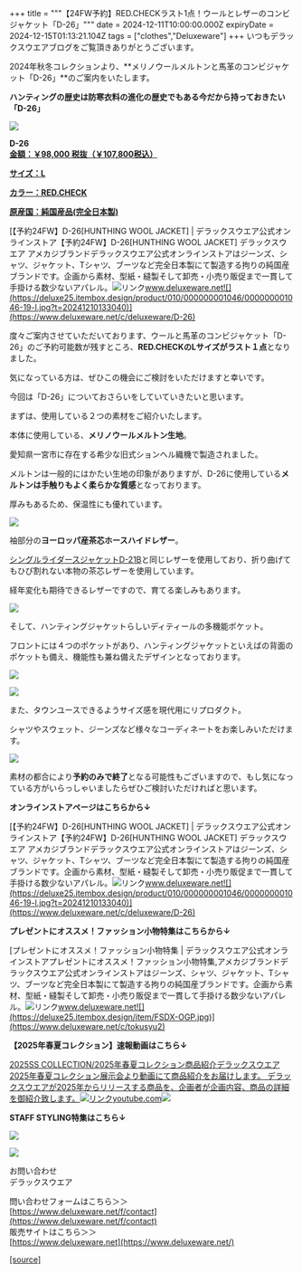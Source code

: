 +++
title = """【24FW予約】RED.CHECKラスト1点！ウールとレザーのコンビジャケット「D-26」"""
date = 2024-12-11T10:00:00.000Z
expiryDate = 2024-12-15T01:13:21.104Z
tags = ["clothes","Deluxeware"]
+++
いつもデラックスウエアブログをご覧頂きありがとうございます。

2024年秋冬コレクションより、**メリノウールメルトンと馬革のコンビジャケット「D-26」**のご案内をいたします。

**ハンティングの歴史は防寒衣料の進化の歴史でもある今だから持っておきたい「D-26」**

[![](https://stat.ameba.jp/user_images/20241211/11/deluxeware/5c/64/j/o0800080015520239583.jpg)](https://stat.ameba.jp/user_images/20241211/11/deluxeware/5c/64/j/o0800080015520239583.jpg)

**D-26**  
**[金額：￥98,000 税抜（￥107,800税込）](https://www.deluxeware.net/c/deluxeware/D-26)**

**[サイズ：L](https://www.deluxeware.net/c/deluxeware/D-26)**

**[カラー：RED.CHECK](https://www.deluxeware.net/c/deluxeware/D-26)**

**[原産国：純国産品(完全日本製)](https://www.deluxeware.net/c/deluxeware/D-26)**

[【予約24FW】D-26\[HUNTHING WOOL JACKET\] | デラックスウエア公式オンラインストア【予約24FW】D-26\[HUNTHING WOOL JACKET\] デラックスウエア アメカジブランドデラックスウエア公式オンラインストアはジーンズ、シャツ、ジャケット、Tシャツ、ブーツなど完全日本製にて製造する拘りの純国産ブランドです。企画から素材、型紙・縫製そして卸売・小売り販促まで一貫して手掛ける数少ないアパレル。![リンク](https://c.stat100.ameba.jp/ameblo/symbols/v3.20.0/svg/gray/editor_link.svg)www.deluxeware.net![](https://deluxe25.itembox.design/product/010/000000001046/000000001046-19-l.jpg?t=20241210133040)](https://www.deluxeware.net/c/deluxeware/D-26)

度々ご案内させていただいております、ウールと馬革のコンビジャケット「D-26」のご予約可能数が残すところ、**RED.CHECKのLサイズがラスト１点**となりました。

気になっている方は、ぜひこの機会にご検討をいただけますと幸いです。

今回は「D-26」についておさらいをしていていきたいと思います。

まずは、使用している２つの素材をご紹介いたします。

本体に使用している、**メリノウールメルトン生地**。

愛知県一宮市に存在する希少な旧式ションヘル織機で製造されました。

メルトンは一般的にはかたい生地の印象がありますが、D-26に使用している**メルトンは手触りもよく柔らかな質感**となっております。

厚みもあるため、保温性にも優れています。

[![](https://stat.ameba.jp/user_images/20241211/11/deluxeware/1c/d9/j/o0800080015520243154.jpg)](https://stat.ameba.jp/user_images/20241211/11/deluxeware/1c/d9/j/o0800080015520243154.jpg)

袖部分の**ヨーロッパ産茶芯ホースハイドレザー**。

[シングルライダースジャケットD-21B](https://www.deluxeware.net/c/deluxeware/D-21B)と同じレザーを使用しており、折り曲げてもひび割れない本物の茶芯レザーを使用しています。

経年変化も期待できるレザーですので、育てる楽しみもあります。

[![](https://stat.ameba.jp/user_images/20241211/11/deluxeware/63/cc/j/o0800080015520243155.jpg)](https://stat.ameba.jp/user_images/20241211/11/deluxeware/63/cc/j/o0800080015520243155.jpg)

そして、ハンティングジャケットらしいディティールの多機能ポケット。

フロントには４つのポケットがあり、ハンティングジャケットといえばの背面のポケットも備え、機能性も兼ね備えたデザインとなっております。

[![](https://stat.ameba.jp/user_images/20241211/11/deluxeware/d6/1f/j/o0800100015520247631.jpg)](https://stat.ameba.jp/user_images/20241211/11/deluxeware/d6/1f/j/o0800100015520247631.jpg)

[![](https://stat.ameba.jp/user_images/20241211/11/deluxeware/18/f0/j/o0800080015520247625.jpg)](https://stat.ameba.jp/user_images/20241211/11/deluxeware/18/f0/j/o0800080015520247625.jpg)

また、タウンユースできるようサイズ感を現代用にリプロダクト。

シャツやスウェット、ジーンズなど様々なコーディネートをお楽しみいただけます。

[![](https://stat.ameba.jp/user_images/20241211/11/deluxeware/01/75/j/o0800120015520246676.jpg)](https://stat.ameba.jp/user_images/20241211/11/deluxeware/01/75/j/o0800120015520246676.jpg)

素材の都合により**予約のみで終了**となる可能性もございますので、もし気になっている方がいらっしゃいましたらぜひご検討いただければと思います。

**オンラインストアページはこちらから↓**

[【予約24FW】D-26\[HUNTHING WOOL JACKET\] | デラックスウエア公式オンラインストア【予約24FW】D-26\[HUNTHING WOOL JACKET\] デラックスウエア アメカジブランドデラックスウエア公式オンラインストアはジーンズ、シャツ、ジャケット、Tシャツ、ブーツなど完全日本製にて製造する拘りの純国産ブランドです。企画から素材、型紙・縫製そして卸売・小売り販促まで一貫して手掛ける数少ないアパレル。![リンク](https://c.stat100.ameba.jp/ameblo/symbols/v3.20.0/svg/gray/editor_link.svg)www.deluxeware.net![](https://deluxe25.itembox.design/product/010/000000001046/000000001046-19-l.jpg?t=20241210133040)](https://www.deluxeware.net/c/deluxeware/D-26)

**プレゼントにオススメ！ファッション小物特集はこちらから↓**

[プレゼントにオススメ！ファッション小物特集 | デラックスウエア公式オンラインストアプレゼントにオススメ！ファッション小物特集,アメカジブランドデラックスウエア公式オンラインストアはジーンズ、シャツ、ジャケット、Tシャツ、ブーツなど完全日本製にて製造する拘りの純国産ブランドです。企画から素材、型紙・縫製そして卸売・小売り販促まで一貫して手掛ける数少ないアパレル。![リンク](https://c.stat100.ameba.jp/ameblo/symbols/v3.20.0/svg/gray/editor_link.svg)www.deluxeware.net![](https://deluxe25.itembox.design/item/FSDX-OGP.jpg)](https://www.deluxeware.net/c/tokusyu2)

**【2025年春夏コレクション】速報動画はこちら↓**

[2025SS COLLECTION/2025年春夏コレクション商品紹介デラックスウエア2025年春夏コレクション展示会より動画にて商品紹介をお届けします。 デラックスウエアが2025年からリリースする商品を、企画者が企画内容、商品の詳細を御紹介致します。![リンク](https://c.stat100.ameba.jp/ameblo/symbols/v3.20.0/svg/gray/editor_link.svg)youtube.com![](https://i.ytimg.com/vi/A71qJSd2lh4/hqdefault.jpg?sqp=-oaymwEXCOADEI4CSFryq4qpAwkIARUAAIhCGAE=&rs=AOn4CLAjvDtZHCLmch_wfz5qqtOMUoi28A&days_since_epoch=20068)](https://youtube.com/playlist?list=PLmcuUjZ67rhnclr762_W-zDg7FyyrNvqF&si=7GrzZsCpJ0KjYVW8)

**STAFF STYLING特集はこちら↓**

[![](https://stat.ameba.jp/user_images/20241205/11/deluxeware/42/a2/j/o1200050015517935293.jpg?caw=800)](https://www.deluxeware.net/f/styling)

[![](https://stat.ameba.jp/user_images/20240315/15/deluxeware/04/7f/j/o0800026015413271803.jpg?caw=800)](https://www.instagram.com/deluxeware/?hl=ja)

お問い合わせ  
デラックスウエア

問い合わせフォームはこちら＞＞  
[https://www.deluxeware.net/f/contact](https://www.deluxeware.net/f/contact)  
販売サイトはこちら＞＞  
[https://www.deluxeware.net](https://www.deluxeware.net/)

[[source]](https://ameblo.jp/deluxeware/entry-12878236237.html)
